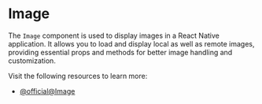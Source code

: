 # Image

The `Image` component is used to display images in a React Native application. It allows you to load and display local as well as remote images, providing essential props and methods for better image handling and customization.

Visit the following resources to learn more:

- [@official@Image](https://reactnative.dev/docs/image)
